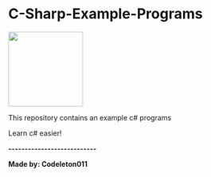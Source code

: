 <h1> C-Sharp-Example-Programs </h1>

<img src="https://chrismckee.co.uk/content/images/2015/11/C-Logo-1.jpg" width=150></img>

<p> This repository contains an example c# programs </p>
<p> Learn c# easier! </p>
<b> --------------------------- </b>

<b> Made by: Codeleton011 </b>
